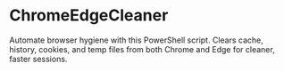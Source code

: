 # ChromeEdgeCleaner
Automate browser hygiene with this PowerShell script. Clears cache, history, cookies, and temp files from both Chrome and Edge for cleaner, faster sessions.
